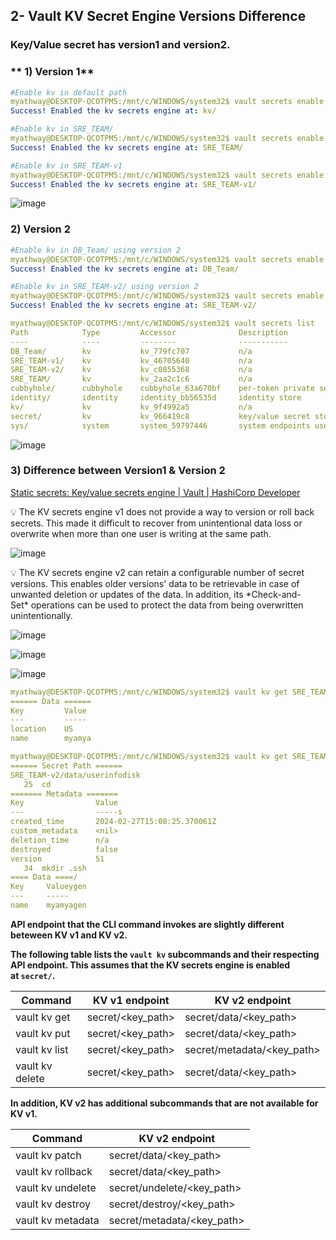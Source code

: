 ## 2- Vault KV Secret Engine Versions Difference

### Key/Value secret has version1 and version2.

### ** 1) Version 1**

```yaml
#Enable kv in default path
myathway@DESKTOP-QCOTPM5:/mnt/c/WINDOWS/system32$ vault secrets enable kv
Success! Enabled the kv secrets engine at: kv/

#Enable kv in SRE_TEAM/
myathway@DESKTOP-QCOTPM5:/mnt/c/WINDOWS/system32$ vault secrets enable --path=SRE_TEAM kv
Success! Enabled the kv secrets engine at: SRE_TEAM/

#Enable kv in SRE_TEAM-v1
myathway@DESKTOP-QCOTPM5:/mnt/c/WINDOWS/system32$ vault secrets enable -version=1 --path=SRE_TEAM-v1 kv
Success! Enabled the kv secrets engine at: SRE_TEAM-v1/
```

![image](https://github.com/myathway-lab/2-Vault-KV-Versions-Diff/assets/157335804/eaeb5e6b-b9d6-429d-b907-14d9ffaae54d)


### **2) Version 2**

```yaml
#Enable kv in DB_Team/ using version 2
myathway@DESKTOP-QCOTPM5:/mnt/c/WINDOWS/system32$ vault secrets enable -version=2 --path=DB_Team kv
Success! Enabled the kv secrets engine at: DB_Team/

#Enable kv in SRE_TEAM-v2/ using version 2
myathway@DESKTOP-QCOTPM5:/mnt/c/WINDOWS/system32$ vault secrets enable -version=2 --path=SRE_TEAM-v2 kv
Success! Enabled the kv secrets engine at: SRE_TEAM-v2/

myathway@DESKTOP-QCOTPM5:/mnt/c/WINDOWS/system32$ vault secrets list
Path            Type         Accessor              Description
----            ----         --------              -----------
DB_Team/        kv           kv_779fc707           n/a
SRE_TEAM-v1/    kv           kv_46705640           n/a
SRE_TEAM-v2/    kv           kv_c0855368           n/a
SRE_TEAM/       kv           kv_2aa2c1c6           n/a
cubbyhole/      cubbyhole    cubbyhole_63a670bf    per-token private secret storage
identity/       identity     identity_bb56535d     identity store
kv/             kv           kv_9f4992a5           n/a
secret/         kv           kv_966419c8           key/value secret storage
sys/            system       system_59797446       system endpoints used for control, policy and debugging
```

![image](https://github.com/myathway-lab/2-Vault-KV-Versions-Diff/assets/157335804/6b459af8-59e4-485b-9156-82c1377badd0)



### 3) Difference between Version1 & Version 2

[Static secrets: Key/value secrets engine | Vault | HashiCorp Developer](https://developer.hashicorp.com/vault/tutorials/secrets-management/static-secrets)

<aside>
💡 The KV secrets engine v1 does not provide a way to version or roll back secrets. This made it difficult to recover from unintentional data loss or overwrite when more than one user is writing at the same path.

</aside>

![image](https://github.com/myathway-lab/2-Vault-KV-Versions-Diff/assets/157335804/fb539ae1-1856-42df-b9ae-a725b8105a5d)


<aside>
💡 The KV secrets engine v2 can retain a configurable number of secret versions. This enables older versions' data to be retrievable in case of unwanted deletion or updates of the data. In addition, its *Check-and-Set* operations can be used to protect the data from being overwritten unintentionally.

</aside>

![image](https://github.com/myathway-lab/2-Vault-KV-Versions-Diff/assets/157335804/815d3d05-9ea5-4549-ab65-fd79d641cf17)


![image](https://github.com/myathway-lab/2-Vault-KV-Versions-Diff/assets/157335804/dd94a8e8-c9f0-4ef4-b340-ba90db459cef)


![image](https://github.com/myathway-lab/2-Vault-KV-Versions-Diff/assets/157335804/a26b46d7-d7ec-436b-84e4-6e5f1325fbd7)


```yaml
myathway@DESKTOP-QCOTPM5:/mnt/c/WINDOWS/system32$ vault kv get SRE_TEAM-v1/user1
====== Data ======
Key         Value
---         -----
location    US
name        myamya

myathway@DESKTOP-QCOTPM5:/mnt/c/WINDOWS/system32$ vault kv get SRE_TEAM-v2/userinfo
====== Secret Path ======
SRE_TEAM-v2/data/userinfodisk
   25  cd
======= Metadata =======
Key                Value
---                -----s
created_time       2024-02-27T15:08:25.370061Z
custom_metadata    <nil>
deletion_time      n/a
destroyed          false
version            51
   34  mkdir .ssh
==== Data ====/
Key     Valueygen
---     -----
name    myamyagen
```

**API endpoint that the CLI command invokes are slightly different beteween KV v1 and KV v2.**

**The following table lists the `vault kv` subcommands and their respecting API endpoint. This assumes that the KV secrets engine is enabled at `secret/`.**

| Command | KV v1 endpoint | KV v2 endpoint |
| --- | --- | --- |
| vault kv get | secret/<key_path> | secret/data/<key_path> |
| vault kv put | secret/<key_path> | secret/data/<key_path> |
| vault kv list | secret/<key_path> | secret/metadata/<key_path> |
| vault kv delete | secret/<key_path> | secret/data/<key_path> |

**In addition, KV v2 has additional subcommands that are not available for KV v1.**

| Command | KV v2 endpoint |
| --- | --- |
| vault kv patch | secret/data/<key_path> |
| vault kv rollback | secret/data/<key_path> |
| vault kv undelete | secret/undelete/<key_path> |
| vault kv destroy | secret/destroy/<key_path> |
| vault kv metadata | secret/metadata/<key_path> |

###
